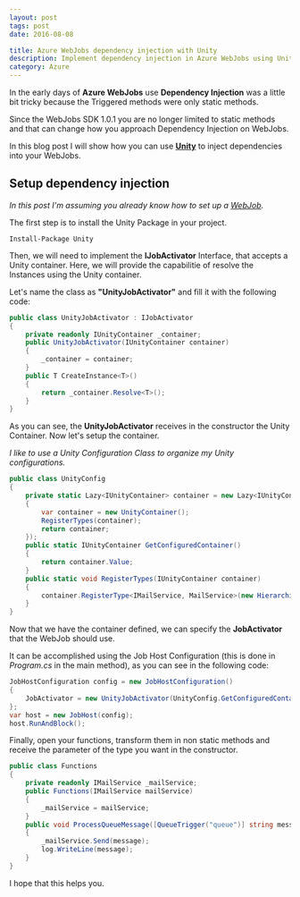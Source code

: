 ```yaml
---
layout: post
tags: post
date: 2016-08-08

title: Azure WebJobs dependency injection with Unity
description: Implement dependency injection in Azure WebJobs using Unity container - IJobActivator interface, UnityJobActivator, and configuration setup.
category: Azure
---
```


In the early days of **Azure WebJobs** use **Dependency Injection** was a little bit tricky because the Triggered methods were only static methods.

Since the WebJobs SDK 1.0.1 you are no longer limited to static methods and that can change how you approach Dependency Injection on WebJobs.

In this blog post I will show how you can use **[Unity](https://github.com/unitycontainer/unity)** to inject dependencies into your WebJobs.

## Setup dependency injection

_In this post I'm assuming you already know how to set up a [WebJob](https://azure.microsoft.com/en-gb/documentation/articles/websites-dotnet-webjobs-sdk-get-started/)._

The first step is to install the Unity Package in your project.

```text
Install-Package Unity
```

Then, we will need to implement the **IJobActivator** Interface, that accepts a Unity container. Here, we will provide the capabilitie of resolve the Instances using the Unity container.

Let's name the class as **"UnityJobActivator"** and fill it with the following code:

```csharp
public class UnityJobActivator : IJobActivator
{
	private readonly IUnityContainer _container;
	public UnityJobActivator(IUnityContainer container)
	{
		_container = container;
	}
	public T CreateInstance<T>()
	{
		return _container.Resolve<T>();
	}
}
```

As you can see, the **UnityJobActivator** receives in the constructor the Unity Container. Now let's setup the container.

_I like to use a Unity Configuration Class to organize my Unity configurations._

```csharp
public class UnityConfig
{
	private static Lazy<IUnityContainer> container = new Lazy<IUnityContainer>(() =>
	{
		var container = new UnityContainer();
		RegisterTypes(container);
		return container;
	});
	public static IUnityContainer GetConfiguredContainer()
	{
		return container.Value;
	}
	public static void RegisterTypes(IUnityContainer container)
	{
		container.RegisterType<IMailService, MailService>(new HierarchicalLifetimeManager());
	}
}
```

Now that we have the container defined, we can specify the **JobActivator** that the WebJob should use.

It can be accomplished using the Job Host Configuration (this is done in _Program.cs_ in the main method), as you can see in the following code:

```csharp
JobHostConfiguration config = new JobHostConfiguration()
{
	JobActivator = new UnityJobActivator(UnityConfig.GetConfiguredContainer())
};
var host = new JobHost(config);
host.RunAndBlock();
```

Finally, open your functions, transform them in non static methods and receive the parameter of the type you want in the constructor.

```csharp
public class Functions
{
	private readonly IMailService _mailService;
	public Functions(IMailService mailService)
	{
		_mailService = mailService;
	}
	public void ProcessQueueMessage([QueueTrigger("queue")] string message, TextWriter log)
	{
		_mailService.Send(message);
		log.WriteLine(message);
	}
}
```

I hope that this helps you.

